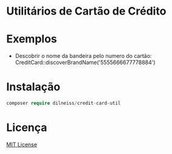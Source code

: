 Utilitários de Cartão de Crédito
==============

Exemplos 
==============
- Descobrir o nome da bandeira pelo numero do cartão: 
CreditCard::discoverBrandName('5555666677778884')

Instalação
==============
```php
composer require dilneiss/credit-card-util
```

Licença
==============

[MIT License](http://zenorocha.mit-license.org/)